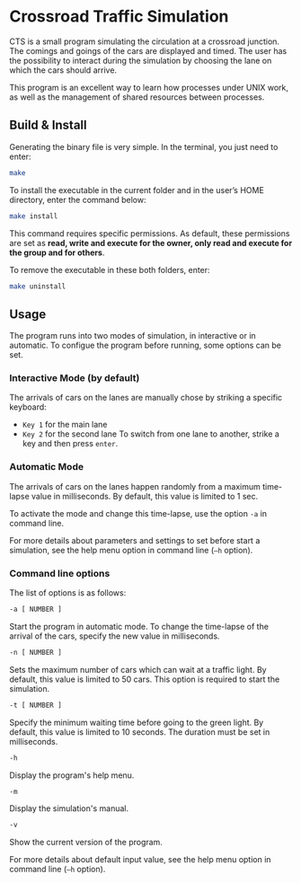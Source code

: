 # Crossroad Traffic Simulation

CTS is a small program simulating the circulation at a crossroad junction. The comings and goings of the cars are displayed and timed.
The user has the possibility to interact during the simulation by choosing the lane on which the cars should arrive.

This program is an excellent way to learn how processes under UNIX work, as well as the management of shared resources between processes.

## Build & Install

Generating the binary file is very simple. In the terminal, you just need to enter:
```bash
make
```

To install the executable in the current folder and in the user’s HOME directory, enter the command below:
```bash
make install
```
This command requires specific permissions. As default, these permissions are set as __read, write and execute for the owner, only read and execute for the group and for others__.

To remove the executable in these both folders, enter:
```bash
make uninstall
```

## Usage

The program runs into two modes of simulation, in interactive or in automatic. To configue the program before running, some options can be set.

### Interactive Mode (by default)

The arrivals of cars on the lanes are manually chose by striking a specific keyboard:
* `Key 1` for the main lane
* `Key 2` for the second lane
To switch from one lane to another, strike a key and then press `enter`.

### Automatic Mode

The arrivals of cars on the lanes happen randomly from a maximum time-lapse value in milliseconds. By default, this value is limited to 1 sec.

To activate the mode and change this time-lapse, use the option `-a` in command line.

For more details about parameters and settings to set before start a simulation, see the help menu option in command line (`–h` option).

### Command line options

The list of options is as follows:

```bash
-a [ NUMBER ]
```
Start the program in automatic mode. To change the time-lapse of the arrival of the cars, specify the new value in milliseconds.

```bash
-n [ NUMBER ]
```
Sets the maximum number of cars which can wait at a traffic light. By default, this value is limited to 50 cars. This option is required to start the simulation.

```bash
-t [ NUMBER ]
```
Specify the minimum waiting time before going to the green light. By default, this value is limited to 10 seconds. The duration must be set in milliseconds.

```bash
-h
```
Display the program's help menu.

```bash
-m
```
Display the simulation's manual.

```bash
-v
```
Show the current version of the program.

For more details about default input value, see the help menu option in command line (`–h` option).
